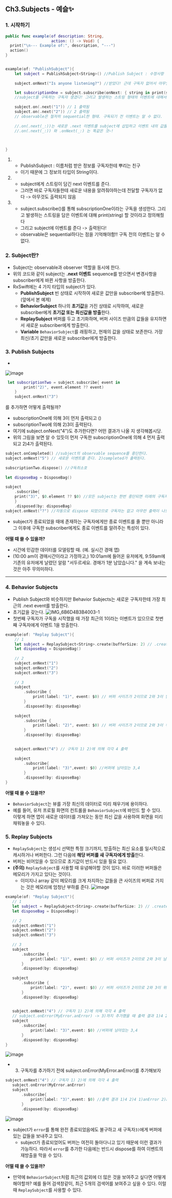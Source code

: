 ## Ch3.Subjects - 예슬✨

### 1. 시작하기
```swift
public func example(of description: String,
                    action: () -> Void) {
  print("\n--- Example of:", description, "---")
  action()
}


example(of: "PublishSubject"){
    let subject = PublishSubject<String>() //Publish Subject : 수정사항 받으면 구독자들한테 열심히 알려주는 애들
    
    subject.onNext("Is anyone listening?") //받았다! 근데 구독자 없어서 아무일도 일어나지 않음.

    let subscriptionOne = subject.subscribe(onNext: { string in print(string)})
    //subject를 구독하는 구독자 생겼다! 그리고 발생하는 스트링 형태의 이벤트에 대해서 출력할거라고 정의해줬다.
    
    subject.on(.next("1")) // 1 출력됨
    subject.on(.next("2")) // 2 출력됨
    // observable은 철저히 sequential한 형태. 구독되기 전 이벤트는 알 수 없다.
    
    //.on(.next(_:))는 새로운 .next 이벤트를 subject에 삽입하고 이벤트 내의 값들을 파라미터로 통과시킨다.
    //.on(.next(_:)) 와 .onNext(_:) 는 똑같은 것~!
    
    

}
```
1) 
    * PublishSubject : 이름처럼 받은 정보를 구독자한테 뿌리는 친구
    * <String>이기 때문에 그 정보의 타입이 String이다.
2) 
    * subject에게 스트링이 담긴 next 이벤트를 준다.
    * 그러면 바로 구독자들한테 새로운 내용을 알려줘야하는데 전달할 구독자가 없다 -> 아무것도 출력되지 않음
3) 
    * subject.subscribe()를 통해 subscriptionOne이라는 구독을 생성한다. 그리고 발생하는 스트링을 담은 이벤트에 대해 print(string) 할 것이라고 정의해줬다
    * 그리고 subject에 이벤트를 준다 -> 출력된다!
    * observable은 sequential하다는 점을 기억해야함!! 구독 전의 이벤트는 알 수 없다.

### 2. Subject란?
* Subject는 observable과 observer 역할을 동시에 한다.
* 위의 코드와 같이 subject는 **.next 이벤트** sequence를 받으면서 변경사항을 subscriber에게 바뀐 사항을 방출한다.
* RxSwift에는 4 가지 타입의 subject가 있다.
	* **PublishSubject** 빈 상태로 시작하여 새로운 값만을 subscriber에 방출한다. (앞에서 본 예제)
	* **BehaviorSubject** 하나의 **초기값**을 가진 상태로 시작하여, 새로운 subscriber에게 **초기값 또는 최신값을 방출**한다.
	* **ReplaySubject** 버퍼를 두고 초기화하며, 버퍼 사이즈 만큼의 값들을 유지하면서 새로운 subscriber에게 방출한다.
	* **Variable** `BehaviorSubject`를 래핑하고, 현재의 값을 상태로 보존한다. 가장 최신/초기 값만을 새로운 subscriber에게 방출한다.

### 3. Publish Subjects
* 
![image](https://user-images.githubusercontent.com/42545818/97672009-ae02c600-1acc-11eb-8bb6-60a49e5332dc.png)
```swift
 let subscriptionTwo = subject.subscribe{ event in
        print("2)", event.element ?? event)
    }
    subject.onNext("3")
```
를 추가하면 어떻게 출력될까?
* subscriptionOne에 의해 3이 먼저 출력되고 ()
* subscriptionTwo에 의해 2)3이 출력된다.
* 여기에 subject.onNext("4")도 추가한다면? 어떤 결과가 나올 지 생각해봅시당.
* 위의 그림을 보면 알 수 있듯이 먼저 구독한 subscriptionOne에 의해 4 먼저 출력되고 2)4가 출력된다.

```swift
subject.onCompleted() //subject의 observable sequence를 중단한다.
subject.onNext("5") // 새로운 이벤트를 준다. 2)completed가 출력된다.
    
subscriptionTwo.dispose() //구독취소호
    
let disposeBag = DisposeBag()
    
subject
    .subscribe{
    print("3)", $0.element ?? $0) //모든 subject는 한번 중단되면 미래의 구독자에게 stop event를 재방출한다. 중요중요
    }
    .disposed(by: disposeBag)
subject.onNext("?") //자동으로 dispose 되었으므로 구독자는 없고 아무런 출력이 나오지 않는다.
```
* subject가 종료되었을 때에 존재하는 구독자에게만 종료 이벤트를 줄 뿐만 아니라 그 이후에 구독한 subscriber에게도 종료 이벤트를 알려주는 특성이 있다.

**어떨 때 쓸 수 있을까?**

* 시간에 민감한 데이터를 모델링할 때. (예. 실시간 경매 앱)
* (10:00 am이 경매시간이라고 가정하고,) 10:01am에 들어온 유저에게, 9:59am에 기존의 유저에게 날렸던 알람 "서두르세요. 경매가 1분 남았습니다." 을 계속 보내는 것은 아주 무의미하다.
---
### 4. Behavior Subjects
* Publish Subject와 비슷하지만 Behavior Subjects는 새로운 구독자한테 가장 최근의 .next event를 방출한다.
* 초기값을 갖는다.
![IMG_6B6D4B3B4003-1](https://user-images.githubusercontent.com/42545818/97677980-6ed97280-1ad6-11eb-805b-1e9d0a1bc9ea.jpeg)
* 첫번째 구독자가 구독을 시작했을 때 가장 최근의 1이라는 이벤트가 있으므로 첫번째 구독자에게 이벤트 1을 방출한다.
```swift
example(of: "Replay Subject"){
    // 1
    let subject = ReplaySubject<String>.create(bufferSize: 2) // .create로 사이즈가 2인 버퍼 생성!
    let disposeBag = DisposeBag()
    
    // 2
    subject.onNext("1")
    subject.onNext("2")
    subject.onNext("3")
    
    // 3
    subject
        .subscribe {
            print(label: "1)", event: $0) // 버퍼 사이즈가 2이므로 2와 3이 남아있다!
        }
        .disposed(by: disposeBag)
    
    subject
        .subscribe {
            print(label: "2)", event: $0) // 버퍼 사이즈가 2이므로 2와 3이 위의 구독으로 인해 남아있다!
        }
        .disposed(by: disposeBag)

    
    subject.onNext("4") // 구독자 1) 2)에 의해 각각 4 출력
    
    subject
        .subscribe{
            print(label: "3)",event: $0) //버퍼에 남아있는 3,4
        }
        .disposed(by: disposeBag)
}
```
**어떨 때 쓸 수 있을까?**
* `BehaviorSubject`는 뷰를 가장 최신의 데이터로 미리 채우기에 용이하다.
* 예를 들어, 유저 프로필 화면의 컨트롤을 `BehaviorSubject`에 바인드 할 수 있다. 이렇게 하면 앱이 새로운 데이터를 가져오는 동안 최신 값을 사용하여 화면을 미리 채워놓을 수 있다.

### 5. Replay Subjects
 * `ReplaySubject`는 생성시 선택한 특정 크기까지, 방출하는 최신 요소를 일시적으로 캐시하거나 버퍼한다. 그런 다음에 **해당 버퍼를 새 구독자에게 방출**한다.
 * 버퍼는 비어있을 수 있으므로 초기값이 반드시 있을 필요 없다.
 * **(주의)** `ReplaySubject`를 사용할 때 유념해야할 것이 있다. 바로 이러한 버퍼들은 메모리가 가지고 있다는 것이다.
	* 이미지나 array 같이 메모리를 크게 차지하는 값들을 큰 사이즈의 버퍼로 가지는 것은 메모리에 엄청난 부하를 준다.
 ![image](https://user-images.githubusercontent.com/42545818/97713953-deb22200-1b03-11eb-8dc8-45438d1dee99.png)
 ```swift
example(of: "Replay Subject"){
    // 1
    let subject = ReplaySubject<String>.create(bufferSize: 2) // .create로 사이즈가 2인 버퍼 생성!
    let disposeBag = DisposeBag()
    
    // 2
    subject.onNext("1")
    subject.onNext("2")
    subject.onNext("3")
    
    // 3
    subject
        .subscribe {
            print(label: "1)", event: $0) // 버퍼 사이즈가 2이므로 2와 3이 남아있다!
        }
        .disposed(by: disposeBag)
    
    subject
        .subscribe {
            print(label: "2)", event: $0) // 버퍼 사이즈가 2이므로 2와 3이 위의 구독으로 인해 남아있다!
        }
        .disposed(by: disposeBag)

    
    subject.onNext("4") // 구독자 1) 2)에 의해 각각 4 출력
    // subject.onError(MyError.anError) -> 3)까지 추가했을 때 출력 결과 1)4 2)4 1)anError 2)anError 3)3 3)4 3)anError
    subject
        .subscribe{
            print(label: "3)",event: $0) //버퍼에 남아있는 3,4
        }
        .disposed(by: disposeBag)
}
 ```
 ![image](https://user-images.githubusercontent.com/42545818/97719147-158b3680-1b0a-11eb-8186-654b7ce35c0b.png)
 * 3) 구독자를 추가하기 전에 subject.onError(MyError.anError)를 추가해보자
 ```swift
 subject.onNext("4") // 구독자 1) 2)에 의해 각각 4 출력
    subject.onError(MyError.anError) 
    subject
        .subscribe{
            print(label: "3)",event: $0) //출력 결과 1)4 2)4 1)anError 2)anError 3)3 3)4 3)anError
        }
        .disposed(by: disposeBag)
```
![image](https://user-images.githubusercontent.com/42545818/97721510-dc07fa80-1b0c-11eb-87fc-3fd503d4bd9d.png)

 * subject가 `error`를 통해 완전 종료되었음에도 불구하고 새 구독자`3)`에게 버퍼에 있는 값들을 보내주고 있다.
	* subject가 종료되었어도 버퍼는 여전히 돌아다니고 있기 때문에 이런 결과가 가능하다. 따라서 `error`를 추가한 다음에는 반드시 dispose를 하여 이벤트의 재방출을 막을 수 있다.

**어떨 때 쓸 수 있을까?**
* 만약에 `BehaviorSubject`처럼 최근의 값외에 더 많은 것을 보여주고 싶다면 어떻게 해야할까? 예를 들어 검색창같이, 최근 5개의 검색어를 보여주고 싶을 수 있다. 이럴 때 `ReplaySubject`를 사용할 수 있다.




